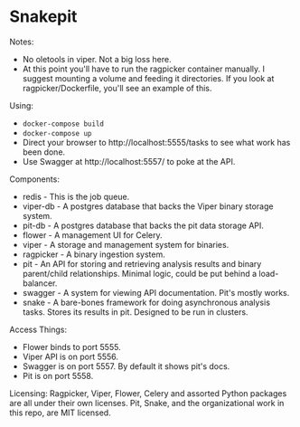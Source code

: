 # Snakepit

Notes:
* No oletools in viper. Not a big loss here.
* At this point you'll have to run the ragpicker container manually. I suggest mounting a volume and feeding it directories. If you look at ragpicker/Dockerfile, you'll see an example of this.

Using:
* `docker-compose build`
* `docker-compose up`
* Direct your browser to http://localhost:5555/tasks to see what work has been done.
* Use Swagger at http://localhost:5557/ to poke at the API.

Components:
* redis - This is the job queue.
* viper-db - A postgres database that backs the Viper binary storage system.
* pit-db - A postgres database that backs the pit data storage API.
* flower - A management UI for Celery.
* viper - A storage and management system for binaries.
* ragpicker - A binary ingestion system.
* pit - An API for storing and retrieving analysis results and binary parent/child relationships. Minimal logic, could be put behind a load-balancer.
* swagger - A system for viewing API documentation. Pit's mostly works.
* snake - A bare-bones framework for doing asynchronous analysis tasks. Stores its results in pit. Designed to be run in clusters.

Access Things:
* Flower binds to port 5555.
* Viper API is on port 5556.
* Swagger is on port 5557. By default it shows pit's docs.
* Pit is on port 5558.

Licensing:
Ragpicker, Viper, Flower, Celery and assorted Python packages are all under their own licenses.
Pit, Snake, and the organizational work in this repo, are MIT licensed.
